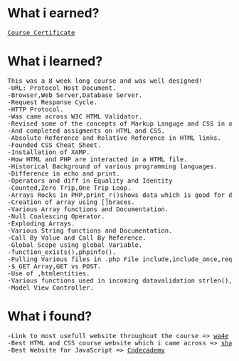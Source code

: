 
# What i earned?

<pre><a href="https://www.coursera.org/account/accomplishments/certificate/ENG6ZGE7ET3A" target="_blank" >Course Certificate</a></pre>

# What i learned? 

<pre>
This was a 8 week long course and was well designed!
-URL: Protocol Host Document.
-Browser,Web Server,Database Server.
-Request Response Cycle. 
-HTTP Protocol.
-Was came across W3C HTML Validator.
-Revised some of the concepts of Markup Languge and CSS in a different way.
-And completed assigments on HTML and CSS.
-Absolute Reference and Relative Reference in HTML links.
-Founded CSS Cheat Sheet.
-Installation of XAMP.
-How HTML and PHP are interacted in a HTML file.
-Historical Background of various programming languages.
-Difference in echo and print.
-Operators and diff in Equality and Identity
-Counted,Zero Trip,One Trip Loop.
-Arrays Rocks in PHP,print_r()shows data which is good for debugging.
-Creation of array using []braces.
-Various Array functions and Documentation.
-Null Coalescing Operator.
-Exploding Arrays.
-Various String functions and Documentation.
-Call By Value and Call By Reference.
-Global Scope using global Variable.
-function_exists(),phpinfo().
-Pulling Various files in .php File include,include_once,require,require_once
-$_GET Array,GET vs POST.
-Use of <?=   ?>,htmlentities.
-Various functions used in incoming datavalidation strlen(),is_numeric(),strpos() etc.
-Model View Controller.
</pre>

# What i found?
<pre>
-Link to most usefull website throughout the course => <a href="https://wa4e.com/">wa4e</a>
-Best HTML and CSS course website which i came across => <a href="https://learn.shayhowe.com/">shayhowe</a>
-Best Website for JavaScript => <a href="https://www.codecademy.com/">Codecademy</a>
</pre>
